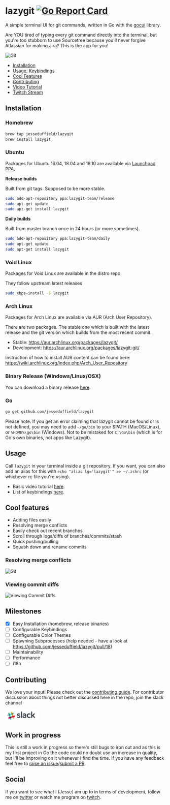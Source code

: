 # lazygit [![Go Report Card](https://goreportcard.com/badge/github.com/jesseduffield/lazygit)](https://goreportcard.com/report/github.com/jesseduffield/lazygit)

A simple terminal UI for git commands, written in Go with the [gocui](https://github.com/jroimartin/gocui "gocui") library.

Are YOU tired of typing every git command directly into the terminal, but you're
too stubborn to use Sourcetree because you'll never forgive Atlassian for making
Jira? This is the app for you!


![Gif](https://image.ibb.co/mmeXho/optimisedgif.gif)

  * [Installation](https://github.com/jesseduffield/lazygit#installation)
  * [Usage](https://github.com/jesseduffield/lazygit#usage),
    [Keybindings](https://github.com/jesseduffield/lazygit/blob/master/docs/Keybindings.md)
  * [Cool Features](https://github.com/jesseduffield/lazygit#cool-features)
  * [Contributing](https://github.com/jesseduffield/lazygit#contributing)
  * [Video Tutorial](https://www.youtube.com/watch?v=VDXvbHZYeKY)
  * [Twitch Stream](https://www.twitch.tv/jesseduffield)

## Installation

### Homebrew
```sh
brew tap jesseduffield/lazygit
brew install lazygit
```

### Ubuntu
Packages for Ubuntu 16.04, 18.04 and 18.10 are available via [Launchpad PPA](https://launchpad.net/~lazygit-team).

**Release builds**

Built from git tags. Supposed to be more stable.

```sh
sudo add-apt-repository ppa:lazygit-team/release
sudo apt-get update
sudo apt-get install lazygit
```

**Daily builds**

Built from master branch once in 24 hours (or more sometimes).

```sh
sudo add-apt-repository ppa:lazygit-team/daily
sudo apt-get update
sudo apt-get install lazygit
```

### Void Linux
Packages for Void Linux are available in the distro repo

They follow upstream latest releases

```sh
sudo xbps-install -S lazygit
```

### Arch Linux
Packages for Arch Linux are available via AUR (Arch User Repository).

There are two packages. The stable one which is built with the latest release
and the git version which builds from the most recent commit.

  * Stable: https://aur.archlinux.org/packages/lazygit/
  * Development: https://aur.archlinux.org/packages/lazygit-git/

Instruction of how to install AUR content can be found here:
https://wiki.archlinux.org/index.php/Arch_User_Repository

### Binary Release (Windows/Linux/OSX)
You can download a binary release [here](https://github.com/jesseduffield/lazygit/releases).

### Go
```sh
go get github.com/jesseduffield/lazygit
```

Please note:
If you get an error claiming that lazygit cannot be found or is not defined, you
may need to add `~/go/bin` to your $PATH (MacOS/Linux), or `%HOME%\go\bin`
(Windows). Not to be mistaked for `C:\Go\bin` (which is for Go's own binaries,
not apps like Lazygit).

## Usage
Call `lazygit` in your terminal inside a git repository. If you want, you can
also add an alias for this with `echo "alias lg='lazygit'" >> ~/.zshrc` (or
whichever rc file you're using).

  * Basic video tutorial [here](https://www.youtube.com/watch?v=VDXvbHZYeKY).
  * List of keybindings
[here](https://github.com/jesseduffield/lazygit/blob/master/docs/Keybindings.md).

## Cool features
  * Adding files easily
  * Resolving merge conflicts
  * Easily check out recent branches
  * Scroll through logs/diffs of branches/commits/stash
  * Quick pushing/pulling
  * Squash down and rename commits

### Resolving merge conflicts
![Gif](https://image.ibb.co/iyxUTT/shortermerging.gif)

### Viewing commit diffs
![Viewing Commit Diffs](https://image.ibb.co/gPD02o/capture.png)

## Milestones
- [x] Easy Installation (homebrew, release binaries)
- [ ] Configurable Keybindings
- [ ] Configurable Color Themes
- [ ] Spawning Subprocesses (help needed - have a look at https://github.com/jesseduffield/lazygit/pull/18)
- [ ] Maintainability
- [ ] Performance
- [ ] i18n

## Contributing
We love your input! Please check out the [contributing guide](CONTRIBUTING.md).
For contributor discussion about things not better discussed here in the repo, join the slack channel

[![Slack](/files/slack_rgb.png)](https://join.slack.com/t/lazygit/shared_invite/enQtNDE3MjIwNTYyMDA0LTM3Yjk3NzdiYzhhNTA1YjM4Y2M4MWNmNDBkOTI0YTE4YjQ1ZmI2YWRhZTgwNjg2YzhhYjg3NDBlMmQyMTI5N2M)

## Work in progress
This is still a work in progress so there's still bugs to iron out and as this
is my first project in Go the code could no doubt use an increase in quality,
but I'll be improving on it whenever I find the time. If you have any feedback
feel free to [raise an issue](https://github.com/jesseduffield/lazygit/issues)/[submit a PR](https://github.com/jesseduffield/lazygit/pulls).

## Social
If you want to see what I (Jesse) am up to in terms of development, follow me on
[twitter](https://twitter.com/DuffieldJesse) or watch me program on
[twitch](https://www.twitch.tv/jesseduffield).
